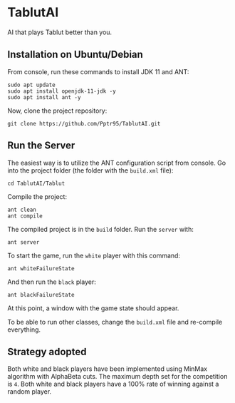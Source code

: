 # TablutAI
AI that plays Tablut better than you.

## Installation on Ubuntu/Debian 

From console, run these commands to install JDK 11 and ANT:

```
sudo apt update
sudo apt install openjdk-11-jdk -y
sudo apt install ant -y
```

Now, clone the project repository:

```
git clone https://github.com/Pptr95/TablutAI.git
```

## Run the Server

The easiest way is to utilize the ANT configuration script from console.
Go into the project folder (the folder with the `build.xml` file):
```
cd TablutAI/Tablut
```

Compile the project:

```
ant clean
ant compile
```

The compiled project is in  the `build` folder.
Run the `server` with:

```
ant server
```

To start the game, run the `white` player with this command:

```
ant whiteFailureState
```
And then run the `black` player:
```
ant blackFailureState
```

At this point, a window with the game state should appear.

To be able to run other classes, change the `build.xml` file and re-compile everything.

## Strategy adopted
Both white and black players have been implemented using MinMax algorithm with AlphaBeta cuts.
The maximum depth set for the competition is `4`.
Both white and black players have a 100% rate of winning against a random player.

